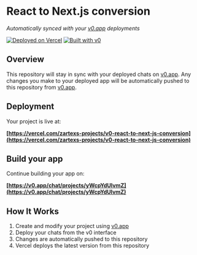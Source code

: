 # React to Next.js conversion

*Automatically synced with your [v0.app](https://v0.app) deployments*

[![Deployed on Vercel](https://img.shields.io/badge/Deployed%20on-Vercel-black?style=for-the-badge&logo=vercel)](https://vercel.com/zartexs-projects/v0-react-to-next-js-conversion)
[![Built with v0](https://img.shields.io/badge/Built%20with-v0.app-black?style=for-the-badge)](https://v0.app/chat/projects/yWcpYdUlvmZ)

## Overview

This repository will stay in sync with your deployed chats on [v0.app](https://v0.app).
Any changes you make to your deployed app will be automatically pushed to this repository from [v0.app](https://v0.app).

## Deployment

Your project is live at:

**[https://vercel.com/zartexs-projects/v0-react-to-next-js-conversion](https://vercel.com/zartexs-projects/v0-react-to-next-js-conversion)**

## Build your app

Continue building your app on:

**[https://v0.app/chat/projects/yWcpYdUlvmZ](https://v0.app/chat/projects/yWcpYdUlvmZ)**

## How It Works

1. Create and modify your project using [v0.app](https://v0.app)
2. Deploy your chats from the v0 interface
3. Changes are automatically pushed to this repository
4. Vercel deploys the latest version from this repository